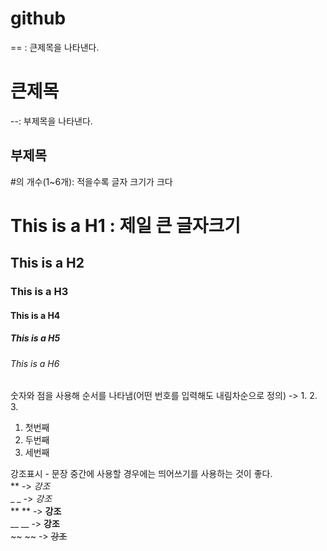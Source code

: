 # github

== : 큰제목을 나타낸다.

큰제목
=============

--: 부제목을 나타낸다.

부제목
-------------

#의 개수(1~6개): 적을수록 글자 크기가 크다

# This is a H1 : 제일 큰 글자크기
## This is a H2
### This is a H3
#### This is a H4
##### This is a H5
###### This is a H6


숫자와 점을 사용해 순서를 나타냄(어떤 번호를 입력해도 내림차순으로 정의) -> 1. 2. 3. 
1. 첫번째
2. 두번째
3. 세번째

강조표시 - 문장 중간에 사용할 경우에는 띄어쓰기를 사용하는 것이 좋다.   
** -> *강조*   
_ _ -> _강조_   
** ** -> **강조**   
__ __ -> __강조__   
~~ ~~ -> ~~강조~~
